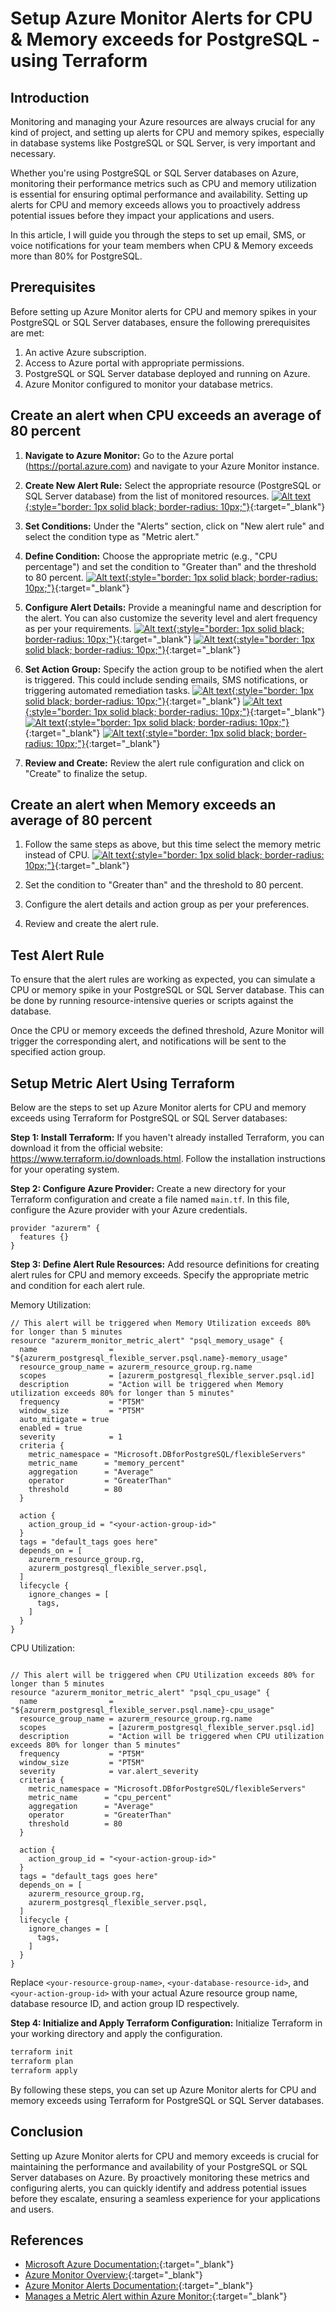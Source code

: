 # **Setup Azure Monitor Alerts for CPU & Memory exceeds for PostgreSQL - using Terraform**

## **Introduction**

Monitoring and managing your Azure resources are always crucial for any kind of project, and setting up alerts for CPU and memory spikes, especially in database systems like PostgreSQL or SQL Server, is very important and necessary.

Whether you're using PostgreSQL or SQL Server databases on Azure, monitoring their performance metrics such as CPU and memory utilization is essential for ensuring optimal performance and availability. Setting up alerts for CPU and memory exceeds allows you to proactively address potential issues before they impact your applications and users.

In this article, I will guide you through the steps to set up email, SMS, or voice notifications for your team members when CPU & Memory exceeds more than 80% for PostgreSQL.

<!-- 
Introduction
Prerequisites
Create an alert when CPU exceeds an average of 80 percent
Create an alert when Memory exceeds an average of 80 percent
Test Alert Rule
Setup Alert Using Terraform
Conclusion
References

-->


## **Prerequisites**

Before setting up Azure Monitor alerts for CPU and memory spikes in your PostgreSQL or SQL Server databases, ensure the following prerequisites are met:

1. An active Azure subscription.
2. Access to Azure portal with appropriate permissions.
3. PostgreSQL or SQL Server database deployed and running on Azure.
4. Azure Monitor configured to monitor your database metrics.


## **Create an alert when CPU exceeds an average of 80 percent**

1. **Navigate to Azure Monitor:** Go to the Azure portal (https://portal.azure.com) and navigate to your Azure Monitor instance.

2. **Create New Alert Rule:** Select the appropriate resource (PostgreSQL or SQL Server database) from the list of monitored resources.
[![Alt text](images/alerts/cpu-memory-image-1.png){:style="border: 1px solid black; border-radius: 10px;"}](images/alerts/cpu-memory-image-1.png){:target="_blank"} 
3. **Set Conditions:** Under the "Alerts" section, click on "New alert rule" and select the condition type as "Metric alert."

4. **Define Condition:** Choose the appropriate metric (e.g., "CPU percentage") and set the condition to "Greater than" and the threshold to 80 percent.
[![Alt text](images/alerts/cpu-memory-image-2.png){:style="border: 1px solid black; border-radius: 10px;"}](images/alerts/cpu-memory-image-2.png){:target="_blank"} 
5. **Configure Alert Details:** Provide a meaningful name and description for the alert. You can also customize the severity level and alert frequency as per your requirements.
[![Alt text](images/alerts/cpu-memory-image-7.png){:style="border: 1px solid black; border-radius: 10px;"}](images/alerts/cpu-memory-image-7.png){:target="_blank"} 
[![Alt text](images/alerts/cpu-memory-image-8.png){:style="border: 1px solid black; border-radius: 10px;"}](images/alerts/cpu-memory-image-8.png){:target="_blank"} 
6. **Set Action Group:** Specify the action group to be notified when the alert is triggered. This could include sending emails, SMS notifications, or triggering automated remediation tasks.
[![Alt text](images/alerts/cpu-memory-image-3.png){:style="border: 1px solid black; border-radius: 10px;"}](images/alerts/cpu-memory-image-3.png){:target="_blank"} 
[![Alt text](images/alerts/cpu-memory-image-4.png){:style="border: 1px solid black; border-radius: 10px;"}](images/alerts/cpu-memory-image-4.png){:target="_blank"} 
[![Alt text](images/alerts/cpu-memory-image-5.png){:style="border: 1px solid black; border-radius: 10px;"}](images/alerts/cpu-memory-image-5.png){:target="_blank"} 
[![Alt text](images/alerts/cpu-memory-image-6.png){:style="border: 1px solid black; border-radius: 10px;"}](images/alerts/cpu-memory-image-6.png){:target="_blank"} 

7. **Review and Create:** Review the alert rule configuration and click on "Create" to finalize the setup.

## **Create an alert when Memory exceeds an average of 80 percent**

1. Follow the same steps as above, but this time select the memory metric instead of CPU.
[![Alt text](images/alerts/cpu-memory-image-9.png){:style="border: 1px solid black; border-radius: 10px;"}](images/alerts/cpu-memory-image-9.png){:target="_blank"} 
2. Set the condition to "Greater than" and the threshold to 80 percent.

3. Configure the alert details and action group as per your preferences.

4. Review and create the alert rule.


## **Test Alert Rule**

To ensure that the alert rules are working as expected, you can simulate a CPU or memory spike in your PostgreSQL or SQL Server database. This can be done by running resource-intensive queries or scripts against the database.

Once the CPU or memory exceeds the defined threshold, Azure Monitor will trigger the corresponding alert, and notifications will be sent to the specified action group.

## **Setup Metric Alert Using Terraform**

Below are the steps to set up Azure Monitor alerts for CPU and memory exceeds using Terraform for PostgreSQL or SQL Server databases:

**Step 1: Install Terraform:**
If you haven't already installed Terraform, you can download it from the official website: https://www.terraform.io/downloads.html. Follow the installation instructions for your operating system.

**Step 2: Configure Azure Provider:**
Create a new directory for your Terraform configuration and create a file named `main.tf`. In this file, configure the Azure provider with your Azure credentials.

```hcl
provider "azurerm" {
  features {}
}
```

**Step 3: Define Alert Rule Resources:**
Add resource definitions for creating alert rules for CPU and memory exceeds. Specify the appropriate metric and condition for each alert rule.

Memory Utilization:

```hcl
// This alert will be triggered when Memory Utilization exceeds 80% for longer than 5 minutes
resource "azurerm_monitor_metric_alert" "psql_memory_usage" {
  name                = "${azurerm_postgresql_flexible_server.psql.name}-memory_usage"
  resource_group_name = azurerm_resource_group.rg.name
  scopes              = [azurerm_postgresql_flexible_server.psql.id]
  description         = "Action will be triggered when Memory utilization exceeds 80% for longer than 5 minutes"
  frequency           = "PT5M"
  window_size         = "PT5M"
  auto_mitigate = true
  enabled = true
  severity            = 1
  criteria {
    metric_namespace = "Microsoft.DBforPostgreSQL/flexibleServers"
    metric_name      = "memory_percent"
    aggregation      = "Average"
    operator         = "GreaterThan"
    threshold        = 80
  }

  action {
    action_group_id = "<your-action-group-id>"
  }
  tags = "default_tags goes here"
  depends_on = [
    azurerm_resource_group.rg,
    azurerm_postgresql_flexible_server.psql,    
  ]
  lifecycle {
    ignore_changes = [
      tags,
    ]
  }
}
```

CPU Utilization:

```hcl

// This alert will be triggered when CPU Utilization exceeds 80% for longer than 5 minutes
resource "azurerm_monitor_metric_alert" "psql_cpu_usage" {
  name                = "${azurerm_postgresql_flexible_server.psql.name}-cpu_usage"
  resource_group_name = azurerm_resource_group.rg.name
  scopes              = [azurerm_postgresql_flexible_server.psql.id]
  description         = "Action will be triggered when CPU utilization exceeds 80% for longer than 5 minutes"
  frequency           = "PT5M"
  window_size         = "PT5M"
  severity            = var.alert_severity
  criteria {
    metric_namespace = "Microsoft.DBforPostgreSQL/flexibleServers"
    metric_name      = "cpu_percent"
    aggregation      = "Average"
    operator         = "GreaterThan"
    threshold        = 80
  }

  action {
    action_group_id = "<your-action-group-id>"
  }
  tags = "default_tags goes here"
  depends_on = [
    azurerm_resource_group.rg,
    azurerm_postgresql_flexible_server.psql,    
  ]
  lifecycle {
    ignore_changes = [
      tags,
    ]
  }
}
```

Replace `<your-resource-group-name>`, `<your-database-resource-id>`, and `<your-action-group-id>` with your actual Azure resource group name, database resource ID, and action group ID respectively.

**Step 4: Initialize and Apply Terraform Configuration:**
Initialize Terraform in your working directory and apply the configuration.

```bash
terraform init
terraform plan
terraform apply
```

By following these steps, you can set up Azure Monitor alerts for CPU and memory exceeds using Terraform for PostgreSQL or SQL Server databases.


## **Conclusion**

Setting up Azure Monitor alerts for CPU and memory exceeds is crucial for maintaining the performance and availability of your PostgreSQL or SQL Server databases on Azure. By proactively monitoring these metrics and configuring alerts, you can quickly identify and address potential issues before they escalate, ensuring a seamless experience for your applications and users.



## **References**
- [Microsoft Azure Documentation:](https://docs.microsoft.com/en-us/azure/){:target="_blank"}
- [Azure Monitor Overview:](https://azure.microsoft.com/en-us/services/monitor/){:target="_blank"}
- [Azure Monitor Alerts Documentation:](https://learn.microsoft.com/en-us/azure/azure-monitor/alerts/alerts-manage-alert-instances){:target="_blank"}
- [Manages a Metric Alert within Azure Monitor:](https://registry.terraform.io/providers/hashicorp/azurerm/latest/docs/resources/monitor_metric_alert){:target="_blank"}

<!-- 
https://microsoftlearning.github.io/dp-300-database-administrator/Instructions/Labs/12-create-cpu-status-alert.html#:~:text=Create%20an%20alert%20when%20a%20CPU%20exceeds%20an%20average%20of%2080%20percent,-In%20the%20search&text=Select%20Alerts.,Static%20for%20the%20Threshold%20property.

# https://github.com/DFE-Digital/terraform-azurerm-container-apps-hosting/blob/main/monitor.tf
# https://registry.terraform.io/providers/hashicorp/azurerm/latest/docs/resources/monitor_metric_alert#metric_name
# https://learn.microsoft.com/en-us/azure/azure-monitor/alerts/alerts-metric-near-real-time
 -->
